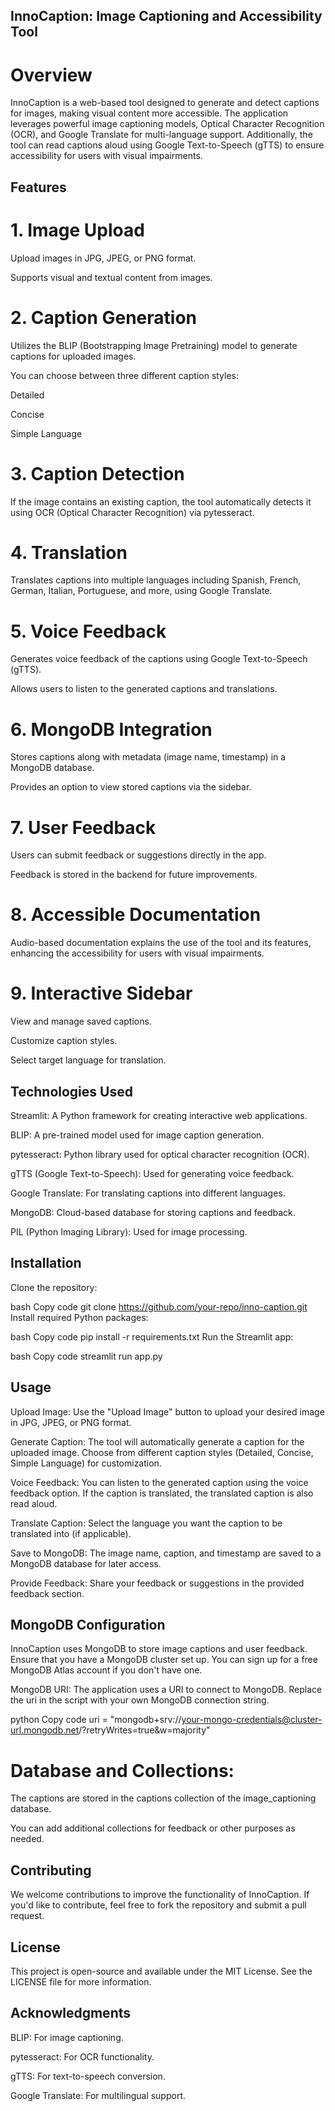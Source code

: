 ## InnoCaption: Image Captioning and Accessibility Tool

# Overview
InnoCaption is a web-based tool designed to generate and detect captions for images, making visual content more accessible. The application leverages powerful image captioning models, Optical Character Recognition (OCR), and Google Translate for multi-language support. Additionally, the tool can read captions aloud using Google Text-to-Speech (gTTS) to ensure accessibility for users with visual impairments.

## Features

# 1. Image Upload

Upload images in JPG, JPEG, or PNG format.

Supports visual and textual content from images.

# 2. Caption Generation

Utilizes the BLIP (Bootstrapping Image Pretraining) model to generate captions for uploaded images.

You can choose between three different caption styles:

Detailed

Concise

Simple Language

# 3. Caption Detection

If the image contains an existing caption, the tool automatically detects it using OCR (Optical Character Recognition) via pytesseract.

# 4. Translation

Translates captions into multiple languages including Spanish, French, German, Italian, Portuguese, and more, using Google Translate.

# 5. Voice Feedback

Generates voice feedback of the captions using Google Text-to-Speech (gTTS).

Allows users to listen to the generated captions and translations.

# 6. MongoDB Integration

Stores captions along with metadata (image name, timestamp) in a MongoDB database.

Provides an option to view stored captions via the sidebar.

# 7. User Feedback

Users can submit feedback or suggestions directly in the app.

Feedback is stored in the backend for future improvements.

# 8. Accessible Documentation

Audio-based documentation explains the use of the tool and its features, enhancing the accessibility for users with visual impairments.

# 9. Interactive Sidebar

View and manage saved captions.

Customize caption styles.

Select target language for translation.

## Technologies Used

Streamlit: A Python framework for creating interactive web applications.

BLIP: A pre-trained model used for image caption generation.

pytesseract: Python library used for optical character recognition (OCR).

gTTS (Google Text-to-Speech): Used for generating voice feedback.

Google Translate: For translating captions into different languages.

MongoDB: Cloud-based database for storing captions and feedback.

PIL (Python Imaging Library): Used for image processing.

## Installation

Clone the repository:

bash
Copy code
git clone https://github.com/your-repo/inno-caption.git
Install required Python packages:

bash
Copy code
pip install -r requirements.txt
Run the Streamlit app:

bash
Copy code
streamlit run app.py

## Usage

Upload Image: Use the "Upload Image" button to upload your desired image in JPG, JPEG, or PNG format.

Generate Caption: The tool will automatically generate a caption for the uploaded image. Choose from different caption styles (Detailed, Concise, Simple Language) for customization.

Voice Feedback: You can listen to the generated caption using the voice feedback option. If the caption is translated, the translated caption is also read aloud.

Translate Caption: Select the language you want the caption to be translated into (if applicable).

Save to MongoDB: The image name, caption, and timestamp are saved to a MongoDB database for later access.

Provide Feedback: Share your feedback or suggestions in the provided feedback section.

## MongoDB Configuration

InnoCaption uses MongoDB to store image captions and user feedback. Ensure that you have a MongoDB cluster set up. You can sign up for a free MongoDB Atlas account if you don't have one.

MongoDB URI: The application uses a URI to connect to MongoDB. Replace the uri in the script with your own MongoDB connection string.

python
Copy code
uri = "mongodb+srv://your-mongo-credentials@cluster-url.mongodb.net/?retryWrites=true&w=majority"

# Database and Collections:

The captions are stored in the captions collection of the image_captioning database.

You can add additional collections for feedback or other purposes as needed.

## Contributing

We welcome contributions to improve the functionality of InnoCaption. If you'd like to contribute, feel free to fork the repository and submit a pull request.

## License

This project is open-source and available under the MIT License. See the LICENSE file for more information.

## Acknowledgments

BLIP: For image captioning.

pytesseract: For OCR functionality.

gTTS: For text-to-speech conversion.

Google Translate: For multilingual support.
